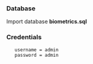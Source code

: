 ### Database
Import database **biometrics.sql**

### Credentials
```bash
   username = admin
   password = admin
```
